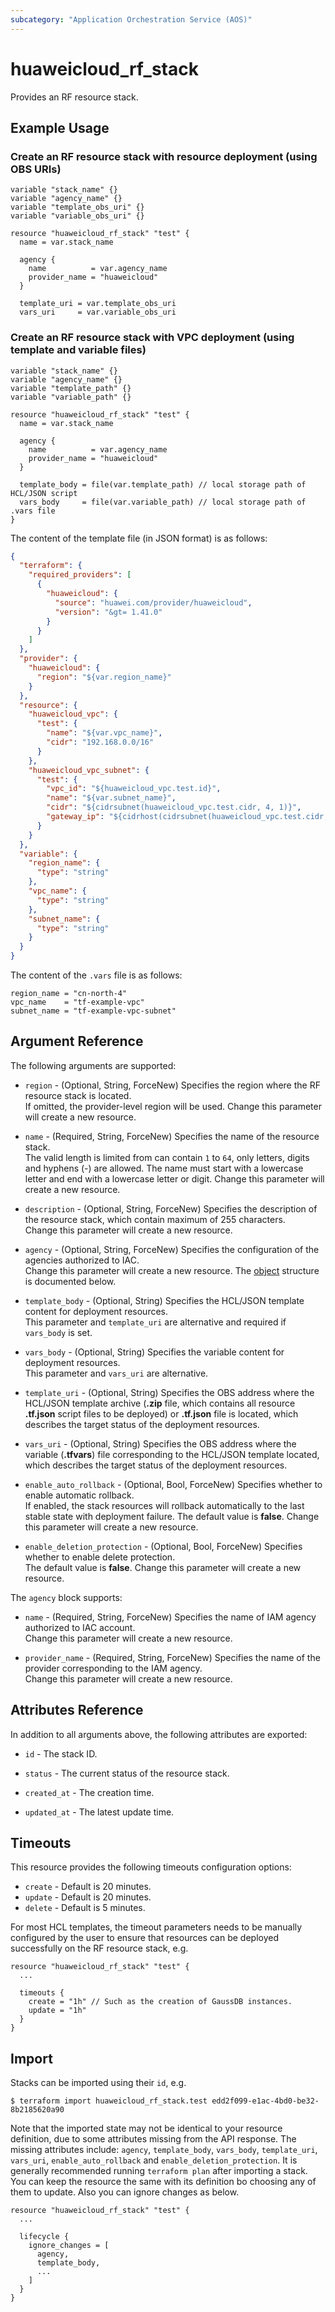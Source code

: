 ```yaml
---
subcategory: "Application Orchestration Service (AOS)"
---
```


# huaweicloud_rf_stack

Provides an RF resource stack.

## Example Usage

### Create an RF resource stack with resource deployment (using OBS URIs)

```hcl
variable "stack_name" {}
variable "agency_name" {}
variable "template_obs_uri" {}
variable "variable_obs_uri" {}

resource "huaweicloud_rf_stack" "test" {
  name = var.stack_name

  agency {
    name          = var.agency_name
    provider_name = "huaweicloud"
  }

  template_uri = var.template_obs_uri
  vars_uri     = var.variable_obs_uri
```

### Create an RF resource stack with VPC deployment (using template and variable files)

```hcl
variable "stack_name" {}
variable "agency_name" {}
variable "template_path" {}
variable "variable_path" {}

resource "huaweicloud_rf_stack" "test" {
  name = var.stack_name

  agency {
    name          = var.agency_name
    provider_name = "huaweicloud"
  }

  template_body = file(var.template_path) // local storage path of HCL/JSON script
  vars_body     = file(var.variable_path) // local storage path of .vars file
}
```

The content of the template file (in JSON format) is as follows:

```json
{
  "terraform": {
    "required_providers": [
      {
        "huaweicloud": {
          "source": "huawei.com/provider/huaweicloud",
          "version": "&gt= 1.41.0"
        }
      }
    ]
  },
  "provider": {
    "huaweicloud": {
      "region": "${var.region_name}"
    }
  },
  "resource": {
    "huaweicloud_vpc": {
      "test": {
        "name": "${var.vpc_name}",
        "cidr": "192.168.0.0/16"
      }
    },
    "huaweicloud_vpc_subnet": {
      "test": {
        "vpc_id": "${huaweicloud_vpc.test.id}",
        "name": "${var.subnet_name}",
        "cidr": "${cidrsubnet(huaweicloud_vpc.test.cidr, 4, 1)}",
        "gateway_ip": "${cidrhost(cidrsubnet(huaweicloud_vpc.test.cidr, 4, 1), 1)}"
      }
    }
  },
  "variable": {
    "region_name": {
      "type": "string"
    },
    "vpc_name": {
      "type": "string"
    },
    "subnet_name": {
      "type": "string"
    }
  }
}
```

The content of the `.vars` file is as follows:

```hcl
region_name = "cn-north-4"
vpc_name    = "tf-example-vpc"
subnet_name = "tf-example-vpc-subnet"
```

## Argument Reference

The following arguments are supported:

* `region` - (Optional, String, ForceNew) Specifies the region where the RF resource stack is located.  
  If omitted, the provider-level region will be used. Change this parameter will create a new resource.

* `name` - (Required, String, ForceNew) Specifies the name of the resource stack.  
  The valid length is limited from can contain `1` to `64`, only letters, digits and hyphens (-) are allowed.
  The name must start with a lowercase letter and end with a lowercase letter or digit.
  Change this parameter will create a new resource.

* `description` - (Optional, String, ForceNew) Specifies the description of the resource stack, which contain maximum of
  255 characters.  
  Change this parameter will create a new resource.

* `agency` - (Optional, String, ForceNew) Specifies the configuration of the agencies authorized to IAC.  
  Change this parameter will create a new resource.
  The [object](#stack_agency) structure is documented below.

* `template_body` - (Optional, String) Specifies the HCL/JSON template content for deployment resources.  
  This parameter and `template_uri` are alternative and required if `vars_body` is set.

* `vars_body` - (Optional, String) Specifies the variable content for deployment resources.  
  This parameter and `vars_uri` are alternative.

* `template_uri` - (Optional, String) Specifies the OBS address where the HCL/JSON template archive (**.zip** file,
  which contains all resource **.tf.json** script files to be deployed) or **.tf.json** file is located, which describes
  the target status of the deployment resources.

* `vars_uri` - (Optional, String) Specifies the OBS address where the variable (**.tfvars**) file corresponding to the
  HCL/JSON template located, which describes the target status of the deployment resources.

* `enable_auto_rollback` - (Optional, Bool, ForceNew) Specifies whether to enable automatic rollback.  
  If enabled, the stack resources will rollback automatically to the last stable state with deployment failure.
  The default value is **false**.
  Change this parameter will create a new resource.

* `enable_deletion_protection` - (Optional, Bool, ForceNew) Specifies whether to enable delete protection.  
  The default value is **false**.
  Change this parameter will create a new resource.

<a name="stack_agency"></a>
The `agency` block supports:

* `name` - (Required, String, ForceNew) Specifies the name of IAM agency authorized to IAC account.  
  Change this parameter will create a new resource.

* `provider_name` - (Required, String, ForceNew) Specifies the name of the provider corresponding to the IAM agency.  
  Change this parameter will create a new resource.

## Attributes Reference

In addition to all arguments above, the following attributes are exported:

* `id` - The stack ID.

* `status` - The current status of the resource stack.

* `created_at` - The creation time.

* `updated_at` - The latest update time.

## Timeouts

This resource provides the following timeouts configuration options:

* `create` - Default is 20 minutes.
* `update` - Default is 20 minutes.
* `delete` - Default is 5 minutes.

For most HCL templates, the timeout parameters needs to be manually configured by the user to ensure that resources can
be deployed successfully on the RF resource stack, e.g.

```hcl
resource "huaweicloud_rf_stack" "test" {
  ...

  timeouts {
    create = "1h" // Such as the creation of GaussDB instances.
    update = "1h"
  }
}
```

## Import

Stacks can be imported using their `id`, e.g.

```
$ terraform import huaweicloud_rf_stack.test edd2f099-e1ac-4bd0-be32-8b2185620a90
```

Note that the imported state may not be identical to your resource definition, due to some attributes missing from the
API response. The missing attributes include: `agency`, `template_body`, `vars_body`, `template_uri`, `vars_uri`,
`enable_auto_rollback` and `enable_deletion_protection`. It is generally recommended running `terraform plan` after
importing a stack. You can keep the resource the same with its definition bo choosing any of them to update.
Also you can ignore changes as below.

```hcl
resource "huaweicloud_rf_stack" "test" {
  ...

  lifecycle {
    ignore_changes = [
      agency,
      template_body,
      ...
    ]
  }
}
```
